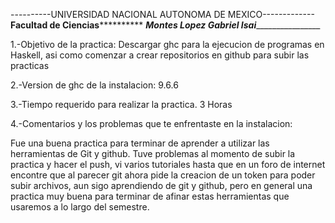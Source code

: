----------UNIVERSIDAD NACIONAL AUTONOMA DE MEXICO-------------
****************Facultad de Ciencias**************************
___________Montes Lopez Gabriel Isai___________________________

1.-Objetivo de la practica:
Descargar ghc para la ejecucion de programas en Haskell, asi como
comenzar a crear repositorios en github para subir las practicas

2.-Version de ghc de la instalacion:
9.6.6

3.-Tiempo requerido para realizar la practica.
3 Horas

4.-Comentarios y los problemas que te enfrentaste en la instalacion:

Fue una buena practica para terminar de aprender a utilizar las herramientas
de Git y github. Tuve problemas al momento de subir la practica y hacer el
push, vi varios tutoriales hasta que en un foro de internet encontre
que al parecer git ahora pide la creacion de un token para poder subir
archivos, aun sigo aprendiendo de git y github, pero en general una practica
muy buena para terminar de afinar estas herramientas que usaremos a lo
largo del semestre.